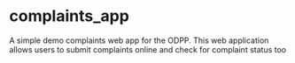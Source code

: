 # complaints_app
A simple demo complaints web app for the ODPP.
This web application allows users to submit complaints online and check for complaint status too
